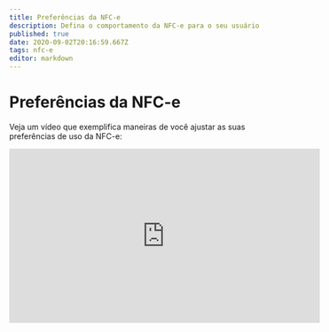 ```yaml
---
title: Preferências da NFC-e
description: Defina o comportamento da NFC-e para o seu usuário
published: true
date: 2020-09-02T20:16:59.667Z
tags: nfc-e
editor: markdown
---
```


# Preferências da NFC-e

Veja um vídeo que exemplifica maneiras de você ajustar as suas preferências de uso da NFC-e:

<div class=text-center>
  <iframe width="560" height="315" src="https://www.youtube.com/embed/TORKwnc7ric" frameborder="0" allow="accelerometer; autoplay; encrypted-media; gyroscope; picture-in-picture" allowfullscreen></iframe>
</div>


